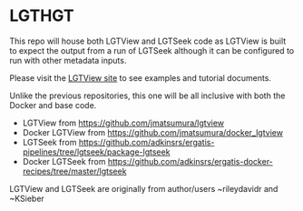 # LGTHGT
This repo will house both LGTView and LGTSeek code as LGTView is built to expect the output from 
a run of LGTSeek although it can be configured to run with other metadata inputs.

Please visit the [LGTView site](http://www.igs.umaryland.edu/labs/lgthgt/analysis/lgt-view/) to see examples and tutorial documents.

Unlike the previous repositories, this one will be all inclusive with both the Docker and base code.


- LGTView from https://github.com/jmatsumura/lgtview
- Docker LGTView from https://github.com/jmatsumura/docker_lgtview
- LGTSeek from https://github.com/adkinsrs/ergatis-pipelines/tree/lgtseek/package-lgtseek 
- Docker LGTSeek from https://github.com/adkinsrs/ergatis-docker-recipes/tree/master/lgtseek


LGTView and LGTSeek are originally from author/users ~rileydavidr and ~KSieber
